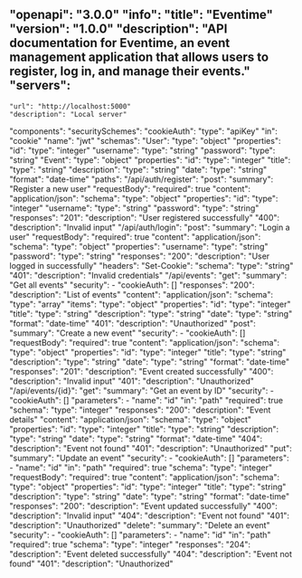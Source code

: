 
"openapi": "3.0.0"
"info":
  "title": "Eventime"
  "version": "1.0.0"
  "description": "API documentation for Eventime, an event management application that allows users to register, log in, and manage their events."
"servers":
  -
    "url": "http://localhost:5000"
    "description": "Local server"
"components":
  "securitySchemes":
    "cookieAuth":
      "type": "apiKey"
      "in": "cookie"
      "name": "jwt"
  "schemas":
    "User":
      "type": "object"
      "properties":
        "id":
          "type": "integer"
        "username":
          "type": "string"
        "password":
          "type": "string"
    "Event":
      "type": "object"
      "properties":
        "id":
          "type": "integer"
        "title":
          "type": "string"
        "description":
          "type": "string"
        "date":
          "type": "string"
          "format": "date-time"
"paths":
  "/api/auth/register":
    "post":
      "summary": "Register a new user"
      "requestBody":
        "required": true
        "content":
          "application/json":
            "schema":
              "type": "object"
              "properties":
                "id":
                  "type": "integer"
                "username":
                  "type": "string"
                "password":
                  "type": "string"
      "responses":
        "201":
          "description": "User registered successfully"
        "400":
          "description": "Invalid input"
  "/api/auth/login":
    "post":
      "summary": "Login a user"
      "requestBody":
        "required": true
        "content":
          "application/json":
            "schema":
              "type": "object"
              "properties":
                "username":
                  "type": "string"
                "password":
                  "type": "string"
      "responses":
        "200":
          "description": "User logged in successfully"
          "headers":
            "Set-Cookie":
              "schema":
                "type": "string"
        "401":
          "description": "Invalid credentials"
  "/api/events":
    "get":
      "summary": "Get all events"
      "security":
        -
          "cookieAuth": []
      "responses":
        "200":
          "description": "List of events"
          "content":
            "application/json":
              "schema":
                "type": "array"
                "items":
                  "type": "object"
                  "properties":
                    "id":
                      "type": "integer"
                    "title":
                      "type": "string"
                    "description":
                      "type": "string"
                    "date":
                      "type": "string"
                      "format": "date-time"
        "401":
          "description": "Unauthorized"
    "post":
      "summary": "Create a new event"
      "security":
        -
          "cookieAuth": []
      "requestBody":
        "required": true
        "content":
          "application/json":
            "schema":
              "type": "object"
              "properties":
                "id":
                  "type": "integer"
                "title":
                  "type": "string"
                "description":
                  "type": "string"
                "date":
                  "type": "string"
                  "format": "date-time"
      "responses":
        "201":
          "description": "Event created successfully"
        "400":
          "description": "Invalid input"
        "401":
          "description": "Unauthorized"
  "/api/events/{id}":
    "get":
      "summary": "Get an event by ID"
      "security":
        -
          "cookieAuth": []
      "parameters":
        -
          "name": "id"
          "in": "path"
          "required": true
          "schema":
            "type": "integer"
      "responses":
        "200":
          "description": "Event details"
          "content":
            "application/json":
              "schema":
                "type": "object"
                "properties":
                  "id":
                    "type": "integer"
                  "title":
                    "type": "string"
                  "description":
                    "type": "string"
                  "date":
                    "type": "string"
                    "format": "date-time"
        "404":
          "description": "Event not found"
        "401":
          "description": "Unauthorized"
    "put":
      "summary": "Update an event"
      "security":
        -
          "cookieAuth": []
      "parameters":
        -
          "name": "id"
          "in": "path"
          "required": true
          "schema":
            "type": "integer"
      "requestBody":
        "required": true
        "content":
          "application/json":
            "schema":
              "type": "object"
              "properties":
                "id":
                  "type": "integer"
                "title":
                  "type": "string"
                "description":
                  "type": "string"
                "date":
                  "type": "string"
                  "format": "date-time"
      "responses":
        "200":
          "description": "Event updated successfully"
        "400":
          "description": "Invalid input"
        "404":
          "description": "Event not found"
        "401":
          "description": "Unauthorized"
    "delete":
      "summary": "Delete an event"
      "security":
        -
          "cookieAuth": []
      "parameters":
        -
          "name": "id"
          "in": "path"
          "required": true
          "schema":
            "type": "integer"
      "responses":
        "204":
          "description": "Event deleted successfully"
        "404":
          "description": "Event not found"
        "401":
          "description": "Unauthorized"